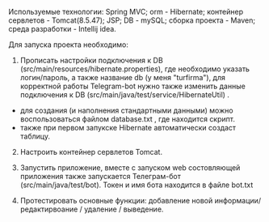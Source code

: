 Используемые технологии: Spring MVC;
orm - Hibernate;
контейнер сервлетов - Tomcat(8.5.47);
JSP;
DB - mySQL;
cборка проекта - Maven;
среда разработки - Intellij idea.

Для запуска проекта необходимо: 
1) Прописать настройки подключения к DB (src/main/resources/hibernate.properties), где необходимо указать логин/пароль, а также название db (у меня "turfirma"), для корректной работы Telegram-bot нужно также изменить данные подключения к DB (src/main/java/test/service/HibernateUtil) .
- для создания (и наполнения стандартными данными) можно воспользоваться файлом database.txt , где находится скрипт.
- также при первом запукске Hibernate автоматически создаст таблицу.


2) Настроить контейнер сервлетов  Tomcat.

3) Запустить приложение, вместе с запуском web состовляющей приложения также запускается Телеграм-бот (src/main/java/test/bot). Токен и имя бота находится в файле bot.txt

4) Протестировать основные функции: добавление новой информации/ редактирвоание / удаление / выведение.
